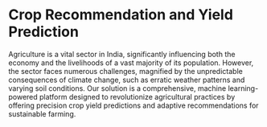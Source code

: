 # Crop Recommendation and Yield Prediction
 
Agriculture is a vital sector in India, significantly influencing both the economy and the livelihoods of a vast majority of its population. 
However, the sector faces numerous challenges, magnified by the unpredictable consequences of climate change, such as erratic weather patterns and varying soil conditions. 
Our solution is a comprehensive, machine learning-powered platform designed to revolutionize agricultural practices by offering precision crop yield predictions and adaptive recommendations for sustainable farming. 

